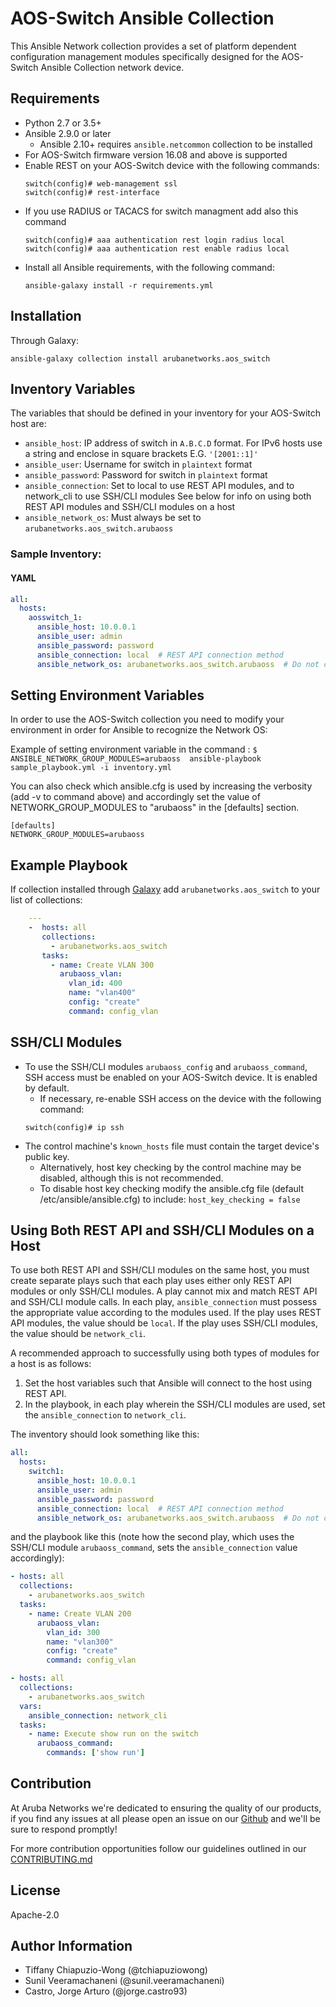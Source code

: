
AOS-Switch Ansible Collection
=========

This Ansible Network collection provides a set of platform dependent configuration
 management modules specifically designed for the AOS-Switch Ansible Collection
 network device.

Requirements
------------

* Python 2.7 or 3.5+
* Ansible 2.9.0 or later
  * Ansible 2.10+ requires `ansible.netcommon` collection to be installed  
* For AOS-Switch firmware version 16.08 and above is supported
* Enable REST on your AOS-Switch device with the following commands:
    ```
    switch(config)# web-management ssl
    switch(config)# rest-interface
    ```
* If you use RADIUS or TACACS for switch managment add also this command
    ```
    switch(config)# aaa authentication rest login radius local
    switch(config)# aaa authentication rest enable radius local
    ```
* Install all Ansible requirements, with the following command:
    ```
    ansible-galaxy install -r requirements.yml
    ```

Installation
------------

Through Galaxy:

```
ansible-galaxy collection install arubanetworks.aos_switch
```

Inventory Variables
--------------

The variables that should be defined in your inventory for your AOS-Switch host are:

* `ansible_host`: IP address of switch in `A.B.C.D` format. For IPv6 hosts use a string and enclose in square brackets E.G. `'[2001::1]'` 
* `ansible_user`: Username for switch in `plaintext` format  
* `ansible_password`: Password for switch in `plaintext` format  
* `ansible_connection`: Set to local to use REST API modules, and to network_cli to use SSH/CLI modules
    See below for info on using both REST API modules and SSH/CLI modules on a host
* `ansible_network_os`: Must always be set to `arubanetworks.aos_switch.arubaoss`  

### Sample Inventory:

#### YAML

```yaml
all:
  hosts:
    aosswitch_1:
      ansible_host: 10.0.0.1
      ansible_user: admin
      ansible_password: password
      ansible_connection: local  # REST API connection method
      ansible_network_os: arubanetworks.aos_switch.arubaoss  # Do not change
```

Setting Environment Variables
--------------
In order to use the AOS-Switch collection you need to modify your environment in order for Ansible to recognize the Network OS:  

Example of setting environment variable in the command :
 `$ ANSIBLE_NETWORK_GROUP_MODULES=arubaoss  ansible-playbook sample_playbook.yml -i inventory.yml`   

 You can also check which ansible.cfg is used by increasing the verbosity (add -v to command above) and accordingly set the value of NETWORK_GROUP_MODULES to "arubaoss" in the [defaults] section.
```
[defaults]
NETWORK_GROUP_MODULES=arubaoss
```

Example Playbook
----------------
If collection installed through [Galaxy](https://galaxy.ansible.com/arubanetworks/aos-switch)
add `arubanetworks.aos_switch` to your list of collections:

```yaml
    ---
    -  hosts: all
       collections:
         - arubanetworks.aos_switch
       tasks:
         - name: Create VLAN 300
           arubaoss_vlan:
             vlan_id: 400
             name: "vlan400"
             config: "create"
             command: config_vlan
```

SSH/CLI Modules
----------------
* To use the SSH/CLI modules `arubaoss_config` and `arubaoss_command`, SSH access must
 be enabled on your AOS-Switch device. It is enabled by default.
    * If necessary, re-enable SSH access on the device with the following command:
    ```
    switch(config)# ip ssh
    ```
* The control machine's `known_hosts` file must contain the target device's public key.
    * Alternatively, host key checking by the control machine may be disabled, although this is not recommended.
    * To disable host key checking modify the ansible.cfg file (default /etc/ansible/ansible.cfg) to include:
      `host_key_checking = false`
      
Using Both REST API and SSH/CLI Modules on a Host
----------------

To use both REST API and SSH/CLI modules on the same host, 
you must create separate plays such 
that each play uses either only REST API modules or only SSH/CLI modules.
A play cannot mix and match REST API and SSH/CLI module calls.
In each play, `ansible_connection` must possess the appropriate value 
according to the modules used. 
If the play uses REST API modules, the value should be `local`. 
If the play uses SSH/CLI modules, the value should be `network_cli`.
 
A recommended approach to successfully using both types of modules for a host
is as follows:
1. Set the host variables such that Ansible will connect to the host using REST API.
2. In the playbook, in each play wherein the SSH/CLI
modules are used, set the `ansible_connection` to `network_cli`. 

The inventory should look something like this:

```yaml
all:
  hosts:
    switch1:
      ansible_host: 10.0.0.1
      ansible_user: admin
      ansible_password: password
      ansible_connection: local  # REST API connection method
      ansible_network_os: arubanetworks.aos_switch.arubaoss  # Do not change
```

and the playbook like this (note how the second play, which uses the SSH/CLI module `arubaoss_command`,
sets the `ansible_connection` value accordingly):

```yaml
- hosts: all
  collections:
    - arubanetworks.aos_switch
  tasks:
    - name: Create VLAN 200
      arubaoss_vlan:
        vlan_id: 300
        name: "vlan300"
        config: "create"
        command: config_vlan

- hosts: all
  collections:
    - arubanetworks.aos_switch
  vars:
    ansible_connection: network_cli
  tasks:
    - name: Execute show run on the switch
      arubaoss_command:
        commands: ['show run']
```

Contribution
-------
At Aruba Networks we're dedicated to ensuring the quality of our products, if you find any
issues at all please open an issue on our [Github](https://github.com/aruba/aos-switch-ansible-collection) and we'll be sure to respond promptly!

For more contribution opportunities follow our guidelines outlined in our [CONTRIBUTING.md](https://github.com/aruba/aos-switch-ansible-collection/blob/master/CONTRIBUTING.md)

License
-------

Apache-2.0

Author Information
------------------
 - Tiffany Chiapuzio-Wong (@tchiapuziowong)
 - Sunil Veeramachaneni (@sunil.veeramachaneni)
 - Castro, Jorge Arturo (@jorge.castro93)

